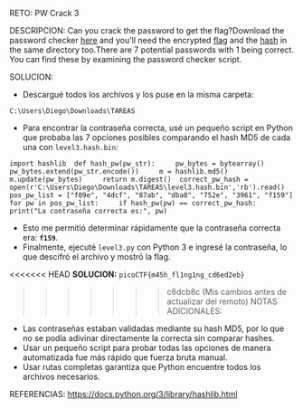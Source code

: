 RETO:
PW Crack 3

DESCRIPCION:
Can you crack the password to get the flag?Download the password checker [here](https://artifacts.picoctf.net/c/17/level3.py) and you'll need the encrypted [flag](https://artifacts.picoctf.net/c/17/level3.flag.txt.enc) and the [hash](https://artifacts.picoctf.net/c/17/level3.hash.bin) in the same directory too.There are 7 potential passwords with 1 being correct. You can find these by examining the password checker script.

SOLUCION:
- Descargué todos los archivos y los puse en la misma carpeta:
  
`C:\Users\Diego\Downloads\TAREAS`

- Para encontrar la contraseña correcta, usé un pequeño script en Python que probaba las 7 opciones posibles comparando el hash MD5 de cada una con `level3.hash.bin`:

`import hashlib  def hash_pw(pw_str):     pw_bytes = bytearray()     pw_bytes.extend(pw_str.encode())     m = hashlib.md5()     m.update(pw_bytes)     return m.digest()  correct_pw_hash = open(r'C:\Users\Diego\Downloads\TAREAS\level3.hash.bin','rb').read() pos_pw_list = ["f09e", "4dcf", "87ab", "dba8", "752e", "3961", "f159"]  for pw in pos_pw_list:     if hash_pw(pw) == correct_pw_hash:         print("La contraseña correcta es:", pw)`

- Esto me permitió determinar rápidamente que la contraseña correcta era: **`f159`**.
- Finalmente, ejecuté `level3.py` con Python 3 e ingresé la contraseña, lo que descifró el archivo y mostró la flag.

<<<<<<< HEAD
**SOLUCION:** `picoCTF{m45h_fl1ng1ng_cd6ed2eb}` 

  
>>>>>>> c6dcb8c (Mis cambios antes de actualizar del remoto)
NOTAS ADICIONALES:
- Las contraseñas estaban validadas mediante su hash MD5, por lo que no se podía adivinar directamente la correcta sin comparar hashes.
- Usar un pequeño script para probar todas las opciones de manera automatizada fue más rápido que fuerza bruta manual.
- Usar rutas completas garantiza que Python encuentre todos los archivos necesarios.

REFERENCIAS:
https://docs.python.org/3/library/hashlib.html
